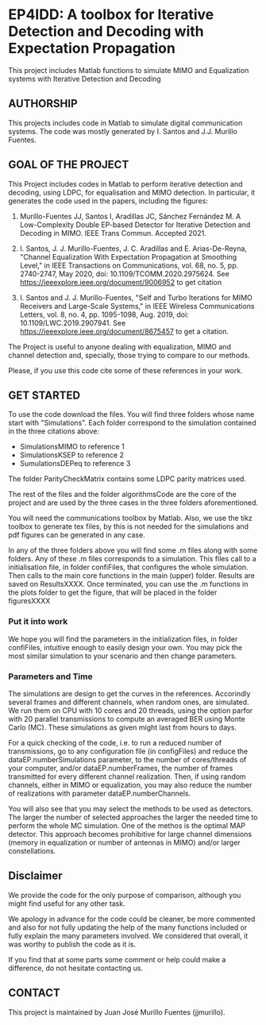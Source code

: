# EP4IDD: A toolbox for Iterative Detection and Decoding with Expectation Propagation
This project includes Matlab functions to simulate MIMO and Equalization systems with Iterative Detection and Decoding

## AUTHORSHIP
This projects includes code in Matlab to simulate digital communication systems. The code was mostly generated by I. Santos and J.J. Murillo Fuentes. 

## GOAL OF THE PROJECT
This Project includes codes in Matlab to perform iterative detection and decoding, using LDPC, for equalisation and MIMO detection. In particular, it generates the code used in the papers, including the figures:

1. Murillo-Fuentes JJ, Santos I, Aradillas JC, Sánchez Fernández M. A Low-Complexity Double EP-based Detector for Iterative Detection and Decoding in MIMO. IEEE Trans Commun. Accepted 2021.

2. I. Santos, J. J. Murillo-Fuentes, J. C. Aradillas and E. Arias-De-Reyna, "Channel Equalization With Expectation Propagation at Smoothing Level," in IEEE Transactions on Communications, vol. 68, no. 5, pp. 2740-2747, May 2020, doi: 10.1109/TCOMM.2020.2975624. See https://ieeexplore.ieee.org/document/9006952 to get citation

3. I. Santos and J. J. Murillo-Fuentes, "Self and Turbo Iterations for MIMO Receivers and Large-Scale Systems," in IEEE Wireless Communications Letters, vol. 8, no. 4, pp. 1095-1098, Aug. 2019, doi: 10.1109/LWC.2019.2907941. See https://ieeexplore.ieee.org/document/8675457 to get a citation.

The Project is useful to anyone dealing with equalization, MIMO and channel detection and, specially, those trying to compare to our methods.

Please, if you use this code cite some of these references in your work.


## GET STARTED
To use the code download the files. You will find three folders whose name start with "Simulations". Each folder correspond to the simulation contained in the three citations above:

- SimulationsMIMO to reference 1
- SimulationsKSEP to reference 2
- SumulationsDEPeq to reference 3

The folder ParityCheckMatrix contains some LDPC parity matrices used.

The rest of the files and the folder algorithmsCode are the core of the project and are used by the three cases in the three folders aforementioned.

You will need the communications toolbox by Matlab. Also, we use the tikz toolbox to generate tex files, by this is not needed for the simulations and pdf figures can be generated in any case.

In any of the three folders above you will find some .m files along with some folders. Any of these .m files corresponds to a simulation. This files call to a initialisation file, in folder confiFiles, that configures the whole simulation. Then calls to the main core functions in the main (upper) folder.  Results are saved on ResultsXXXX. Once terminated, you can use the .m functions in the plots folder to get the figure, that will be placed in the folder figuresXXXX

### Put it into work
We hope you will find the parameters in the initialization files, in folder confiFiles, intuitive enough to easily design your own. You may pick the most similar simulation to your scenario and then change parameters.


### Parameters and Time
The simulations are design to get the curves in the references. Accorindly several frames and different channels, when random ones, are simulated. We run them on CPU with 10 cores and 20 threads, using the option parfor with 20 parallel transmissions to compute an averaged BER using Monte Carlo (MC). These simulations as given might last from hours to days. 

For a quick checking of the code, i.e. to run a reduced number of transmissions, go to any configuration file (in configFiles) and reduce the dataEP.numberSimulations parameter, to the number of cores/threads of your computer, and/or dataEP.numberFrames, the number of frames transmitted for every different channel realization. Then, if using random channels, either in MIMO or equalization, you may also reduce the number of realizations with parameter dataEP.numberChannels.

You will also see that you may select the methods to be used as detectors. The larger the number of selected approaches the larger the needed time to perform the whole MC simulation. One of the methos is the optimal MAP detector. This approach becomes prohibitive for large channel dimensions (memory in equalization or number of antennas in MIMO) and/or larger constellations.

## Disclaimer
We provide the code for the only purpose of comparison, although you might find useful for any other task. 

We apology in advance for the code could be cleaner, be more commented and also for not fully updating the help of the many functions included or fully explain the many parameters involved. We considered that overall, it was worthy to publish the code as it is. 

If you find that at some parts some comment or help could make a difference, do not hesitate contacting us.

## CONTACT 
This project is maintained by Juan José Murillo Fuentes (jjmurillo).
